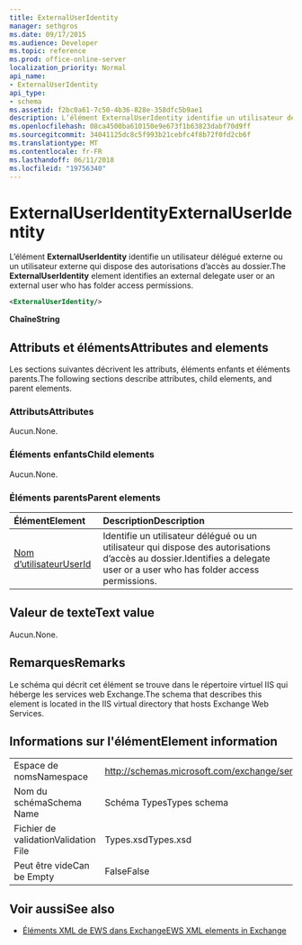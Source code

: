 ```yaml
---
title: ExternalUserIdentity
manager: sethgros
ms.date: 09/17/2015
ms.audience: Developer
ms.topic: reference
ms.prod: office-online-server
localization_priority: Normal
api_name:
- ExternalUserIdentity
api_type:
- schema
ms.assetid: f2bc0a61-7c50-4b36-828e-358dfc5b9ae1
description: L’élément ExternalUserIdentity identifie un utilisateur délégué externe ou un utilisateur externe qui dispose des autorisations d’accès au dossier.
ms.openlocfilehash: 08ca4500ba610150e9e673f1b63823dabf70d9ff
ms.sourcegitcommit: 34041125dc8c5f993b21cebfc4f8b72f0fd2cb6f
ms.translationtype: MT
ms.contentlocale: fr-FR
ms.lasthandoff: 06/11/2018
ms.locfileid: "19756340"
---
```

# <a name="externaluseridentity"></a><span data-ttu-id="8be4a-103">ExternalUserIdentity</span><span class="sxs-lookup"><span data-stu-id="8be4a-103">ExternalUserIdentity</span></span>

<span data-ttu-id="8be4a-104">L’élément **ExternalUserIdentity** identifie un utilisateur délégué externe ou un utilisateur externe qui dispose des autorisations d’accès au dossier.</span><span class="sxs-lookup"><span data-stu-id="8be4a-104">The **ExternalUserIdentity** element identifies an external delegate user or an external user who has folder access permissions.</span></span> 
  
```xml
<ExternalUserIdentity/>
```

 <span data-ttu-id="8be4a-105">**Chaîne**</span><span class="sxs-lookup"><span data-stu-id="8be4a-105">**String**</span></span>
## <a name="attributes-and-elements"></a><span data-ttu-id="8be4a-106">Attributs et éléments</span><span class="sxs-lookup"><span data-stu-id="8be4a-106">Attributes and elements</span></span>

<span data-ttu-id="8be4a-107">Les sections suivantes décrivent les attributs, éléments enfants et éléments parents.</span><span class="sxs-lookup"><span data-stu-id="8be4a-107">The following sections describe attributes, child elements, and parent elements.</span></span>
  
### <a name="attributes"></a><span data-ttu-id="8be4a-108">Attributs</span><span class="sxs-lookup"><span data-stu-id="8be4a-108">Attributes</span></span>

<span data-ttu-id="8be4a-109">Aucun.</span><span class="sxs-lookup"><span data-stu-id="8be4a-109">None.</span></span>
  
### <a name="child-elements"></a><span data-ttu-id="8be4a-110">Éléments enfants</span><span class="sxs-lookup"><span data-stu-id="8be4a-110">Child elements</span></span>

<span data-ttu-id="8be4a-111">Aucun.</span><span class="sxs-lookup"><span data-stu-id="8be4a-111">None.</span></span>
  
### <a name="parent-elements"></a><span data-ttu-id="8be4a-112">Éléments parents</span><span class="sxs-lookup"><span data-stu-id="8be4a-112">Parent elements</span></span>

|<span data-ttu-id="8be4a-113">**Élément**</span><span class="sxs-lookup"><span data-stu-id="8be4a-113">**Element**</span></span>|<span data-ttu-id="8be4a-114">**Description**</span><span class="sxs-lookup"><span data-stu-id="8be4a-114">**Description**</span></span>|
|:-----|:-----|
|[<span data-ttu-id="8be4a-115">Nom d’utilisateur</span><span class="sxs-lookup"><span data-stu-id="8be4a-115">UserId</span></span>](userid.md) <br/> |<span data-ttu-id="8be4a-116">Identifie un utilisateur délégué ou un utilisateur qui dispose des autorisations d’accès au dossier.</span><span class="sxs-lookup"><span data-stu-id="8be4a-116">Identifies a delegate user or a user who has folder access permissions.</span></span>  <br/> |
   
## <a name="text-value"></a><span data-ttu-id="8be4a-117">Valeur de texte</span><span class="sxs-lookup"><span data-stu-id="8be4a-117">Text value</span></span>

<span data-ttu-id="8be4a-118">Aucun.</span><span class="sxs-lookup"><span data-stu-id="8be4a-118">None.</span></span>
  
## <a name="remarks"></a><span data-ttu-id="8be4a-119">Remarques</span><span class="sxs-lookup"><span data-stu-id="8be4a-119">Remarks</span></span>

<span data-ttu-id="8be4a-120">Le schéma qui décrit cet élément se trouve dans le répertoire virtuel IIS qui héberge les services web Exchange.</span><span class="sxs-lookup"><span data-stu-id="8be4a-120">The schema that describes this element is located in the IIS virtual directory that hosts Exchange Web Services.</span></span>
  
## <a name="element-information"></a><span data-ttu-id="8be4a-121">Informations sur l'élément</span><span class="sxs-lookup"><span data-stu-id="8be4a-121">Element information</span></span>

|||
|:-----|:-----|
|<span data-ttu-id="8be4a-122">Espace de noms</span><span class="sxs-lookup"><span data-stu-id="8be4a-122">Namespace</span></span>  <br/> |http://schemas.microsoft.com/exchange/services/2006/types  <br/> |
|<span data-ttu-id="8be4a-123">Nom du schéma</span><span class="sxs-lookup"><span data-stu-id="8be4a-123">Schema Name</span></span>  <br/> |<span data-ttu-id="8be4a-124">Schéma Types</span><span class="sxs-lookup"><span data-stu-id="8be4a-124">Types schema</span></span>  <br/> |
|<span data-ttu-id="8be4a-125">Fichier de validation</span><span class="sxs-lookup"><span data-stu-id="8be4a-125">Validation File</span></span>  <br/> |<span data-ttu-id="8be4a-126">Types.xsd</span><span class="sxs-lookup"><span data-stu-id="8be4a-126">Types.xsd</span></span>  <br/> |
|<span data-ttu-id="8be4a-127">Peut être vide</span><span class="sxs-lookup"><span data-stu-id="8be4a-127">Can be Empty</span></span>  <br/> |<span data-ttu-id="8be4a-128">False</span><span class="sxs-lookup"><span data-stu-id="8be4a-128">False</span></span>  <br/> |
   
## <a name="see-also"></a><span data-ttu-id="8be4a-129">Voir aussi</span><span class="sxs-lookup"><span data-stu-id="8be4a-129">See also</span></span>



- [<span data-ttu-id="8be4a-130">Éléments XML de EWS dans Exchange</span><span class="sxs-lookup"><span data-stu-id="8be4a-130">EWS XML elements in Exchange</span></span>](ews-xml-elements-in-exchange.md)

